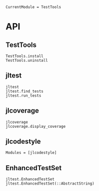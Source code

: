 ```@meta
CurrentModule = TestTools
```

# API

## TestTools

```@docs
TestTools.install
TestTools.uninstall
```

## jltest

```@docs
jltest
jltest.find_tests
jltest.run_tests
```

## jlcoverage

```@docs
jlcoverage
jlcoverage.display_coverage
```

## jlcodestyle

```@autodocs
Modules = [jlcodestyle]
```

## EnhancedTestSet

```@docs
jltest.EnhancedTestSet
jltest.EnhancedTestSet(::AbstractString)
```
